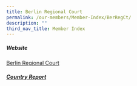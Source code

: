 ```yaml
---
title: Berlin Regional Court
permalink: /our-members/Member-Index/BerRegCt/
description: ""
third_nav_title: Member Index
---
```

##### Website
[Berlin Regional Court](https://www.berlin.de/gerichte/landgericht/ )



##### [Country Report](/files/Berlin%20Regional%20Court%20-%20Country%20Report.pdf)



